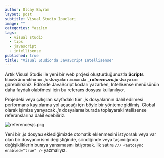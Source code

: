 ```yaml
---
author: Olcay Bayram
layout: post
subtitle: Visual Studio İpucları
image: ""
categories: Yazılım
tags: 
  - visual studio
  - tips
  - javascript
  - intellisense
published: true
title: "Visual Studio'da JavaScript Intellisense"
---
```

Artık Visual Studio ile yeni bir web projesi oluşturduğunuzda **Scripts** klasörüne eklenen _.js_ dosyaları arasında **_references.js** dosyasını görebilirsiniz. Editörde JavaScript kodları yazarken, Intellisense menüsünün daha faydalı olabilmesi için bu referans dosyası kullanılıyor.

Projedeki veya çalışılan sayfadaki tüm _.js_ dosyalarının dahil edilmesi performans kayıplarına yol açacağı için böyle bir yönteme gidilmiş. Global olarak işimize yarayacak _.js_ dosyalarını burada toplayarak Intellisense referanslarına dahil edebiliriz.

![referencesjs.png]({{site.baseurl}}/img/referencesjs.png)

Yeni bir _.js_ dosyası eklediğimizde otomatik eklenmesini istiyorsak veya var olan bir dosyanın ismi değiştiğinde, silindiğinde veya taşındığında değişikliklerin buraya yansımasını istiyorsak. İlk satıra `/// <autosync enabled="true" />` yazmalıyız.

